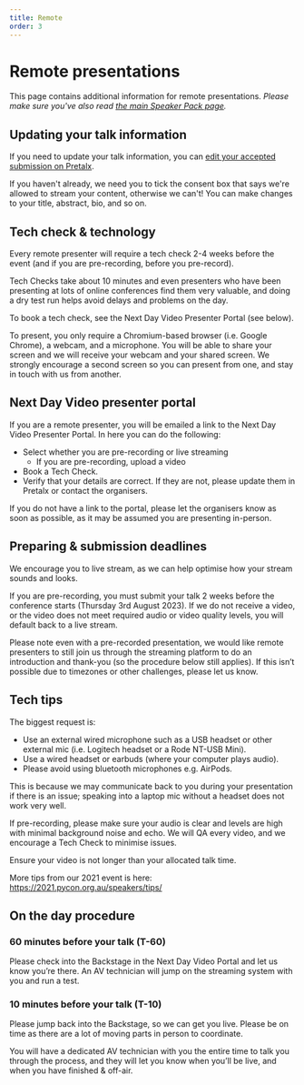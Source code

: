```yaml
---
title: Remote
order: 3
---
```


# Remote presentations

This page contains additional information for remote presentations. _Please make sure you've also read [the main Speaker Pack page](/speakers/)._

## Updating your talk information

If you need to update your talk information, you can [edit your accepted submission on Pretalx](https://pretalx.com/pycon-au-2023/me/submissions/).

If you haven't already, we need you to tick the consent box that says we're allowed to stream your content, otherwise we can't! You can make changes to your title, abstract, bio, and so on.

## Tech check & technology

Every remote presenter will require a tech check 2-4 weeks before the event (and if you are pre-recording, before you pre-record).

Tech Checks take about 10 minutes and even presenters who have been presenting at lots of online conferences find them very valuable, and doing a dry test run helps avoid delays and problems on the day.

To book a tech check, see the Next Day Video Presenter Portal (see below).

To present, you only require a Chromium-based browser (i.e. Google Chrome), a webcam, and a microphone. You will be able to share your screen and we will receive your webcam and your shared screen. We strongly encourage a second screen so you can present from one, and stay in touch with us from another.

## Next Day Video presenter portal

If you are a remote presenter, you will be emailed a link to the Next Day Video Presenter Portal. In here you can do the following:

- Select whether you are pre-recording or live streaming
  - If you are pre-recording, upload a video
- Book a Tech Check.
- Verify that your details are correct. If they are not, please update them in Pretalx or contact the organisers.

If you do not have a link to the portal, please let the organisers know as soon as possible, as it may be assumed you are presenting in-person.

## Preparing & submission deadlines

We encourage you to live stream, as we can help optimise how your stream sounds and looks.

If you are pre-recording, you must submit your talk 2 weeks before the conference starts (Thursday 3rd August 2023). If we do not receive a video, or the video does not meet required audio or video quality levels, you will default back to a live stream.

Please note even with a pre-recorded presentation, we would like remote presenters to still join us through the streaming platform to do an introduction and thank-you (so the procedure below still applies). If this isn’t possible due to timezones or other challenges, please let us know.

## Tech tips

The biggest request is:

- Use an external wired microphone such as a USB headset or other external mic (i.e. Logitech headset or a Rode NT-USB Mini).
- Use a wired headset or earbuds (where your computer plays audio).
- Please avoid using bluetooth microphones e.g. AirPods.

This is because we may communicate back to you during your presentation if there is an issue; speaking into a laptop mic without a headset does not work very well.

If pre-recording, please make sure your audio is clear and levels are high with minimal background noise and echo. We will QA every video, and we encourage a Tech Check to minimise issues.

Ensure your video is not longer than your allocated talk time.

More tips from our 2021 event is here: https://2021.pycon.org.au/speakers/tips/

## On the day procedure

### 60 minutes before your talk (T-60)

Please check into the Backstage in the Next Day Video Portal and let us know you’re there. An AV technician will jump on the streaming system with you and run a test.

### 10 minutes before your talk (T-10)

Please jump back into the Backstage, so we can get you live. Please be on time as there are a lot of moving parts in person to coordinate.

You will have a dedicated AV technician with you the entire time to talk you through the process, and they will let you know when you’ll be live, and when you have finished & off-air.
